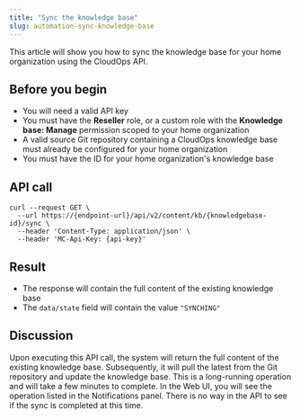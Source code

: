 ```yaml
---
title: "Sync the knowledge base"
slug: automation-sync-knowledge-base
---
```



This article will show you how to sync the knowledge base for your home organization using the CloudOps API.

## Before you begin

-   You will need a valid API key
-   You must have the **Reseller** role, or a custom role with the **Knowledge base: Manage** permission scoped to your home organization
-   A valid source Git repository containing a CloudOps knowledge base must already be configured for your home organization
-   You must have the ID for your home organization's knowledge base

## API call

```
curl --request GET \
  --url https://{endpoint-url}/api/v2/content/kb/{knowledgebase-id}/sync \
  --header 'Content-Type: application/json' \
  --header 'MC-Api-Key: {api-key}'
```

## Result

-   The response will contain the full content of the existing knowledge base
-   The `data/state` field will contain the value `"SYNCHING"`

## Discussion

Upon executing this API call, the system will return the full content of the existing knowledge base. Subsequently, it will pull the latest from the Git repository and update the knowledge base. This is a long-running operation and will take a few minutes to complete. In the Web UI, you will see the operation listed in the Notifications panel. There is no way in the API to see if the sync is completed at this time.

